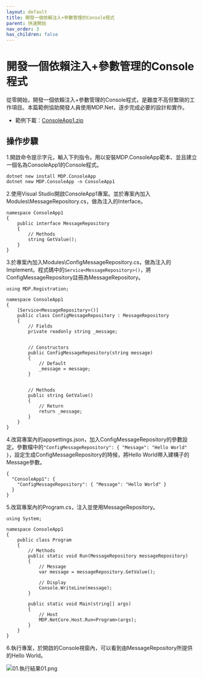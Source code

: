 ```yaml
---
layout: default
title: 開發一個依賴注入+參數管理的Console程式
parent: 快速開始
nav_order: 3
has_children: false
---
```


# 開發一個依賴注入+參數管理的Console程式

從零開始，開發一個依賴注入+參數管理的Console程式，是難度不高但繁瑣的工作項目。本篇範例協助開發人員使用MDP.Net，逐步完成必要的設計和實作。

- 範例下載：[ConsoleApp1.zip](https://clark159.github.io/MDP.Net/快速開始/開發一個依賴注入+參數管理的Console程式/ConsoleApp1.zip)


## 操作步驟

1.開啟命令提示字元，輸入下列指令。用以安裝MDP.ConsoleApp範本、並且建立一個名為ConsoleApp1的Console程式。

```
dotnet new install MDP.ConsoleApp
dotnet new MDP.ConsoleApp -n ConsoleApp1
```

2.使用Visual Studio開啟ConsoleApp1專案。並於專案內加入Modules\MessageRepository.cs，做為注入的Interface。

```
namespace ConsoleApp1
{
    public interface MessageRepository
    {
        // Methods
        string GetValue();
    }
}
```

3.於專案內加入Modules\ConfigMessageRepository.cs，做為注入的Implement。程式碼中的``` Service<MessageRepository>() ```，將ConfigMessageRepository註冊為MessageRepository。

```
using MDP.Registration;

namespace ConsoleApp1
{
    [Service<MessageRepository>()]
    public class ConfigMessageRepository : MessageRepository
    {
        // Fields
        private readonly string _message;


        // Constructors
        public ConfigMessageRepository(string message)
        {
            // Default
            _message = message;
        }


        // Methods
        public string GetValue()
        {
            // Return
            return _message;
        }
    }
}
```

4.改寫專案內的appsettings.json，加入ConfigMessageRepository的參數設定。參數檔中的``` "ConfigMessageRepository": { "Message": "Hello World" } ```，設定生成ConfigMessageRepository的時候，將Hello World帶入建構子的Message參數。

```
{
  "ConsoleApp1": {
    "ConfigMessageRepository": { "Message": "Hello World" }
  }
}
```

5.改寫專案內的Program.cs，注入並使用MessageRepository。

```
using System;

namespace ConsoleApp1
{
    public class Program
    {
        // Methods
        public static void Run(MessageRepository messageRepository)
        {
            // Message
            var message = messageRepository.GetValue();

            // Display
            Console.WriteLine(message);
        }

        public static void Main(string[] args)
        {
            // Host
            MDP.NetCore.Host.Run<Program>(args);
        }
    }
}
```

6.執行專案，於開啟的Console視窗內，可以看到由MessageRepository所提供的Hello World。

![01.執行結果01.png](https://clark159.github.io/MDP.Net/快速開始/開發一個依賴注入+參數管理的Console程式/01.執行結果01.png)
